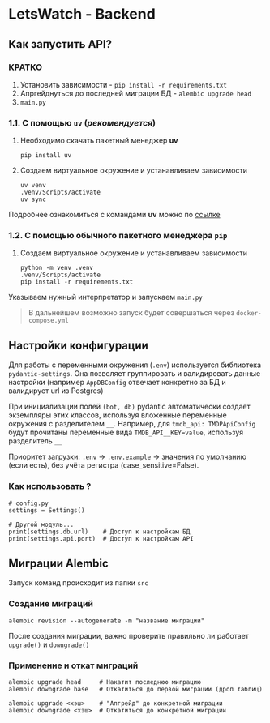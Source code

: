 # LetsWatch - Backend

## Как запустить API?

### **КРАТКО**

1. Установить зависимости - `pip install -r requirements.txt`
2. Апргейднуться до последней миграции БД - `alembic upgrade head`
3. `main.py`

### 1.1. С помощью `uv` (_рекомендуется_)

1. Необходимо скачать пакетный менеджер **uv** 

    ```shell
    pip install uv
    ```

2. Создаем виртуальное окружение и устанавливаем зависимости
    
    ```shell
    uv venv
    .venv/Scripts/activate
    uv sync
    ```

Подробнее ознакомиться с командами **uv** можно по [ссылке](https://habr.com/ru/articles/875840/)

### 1.2. С помощью обычного пакетного менеджера `pip`

1. Создаем виртуальное окружение и устанавливаем зависимости

   ```shell
   python -m venv .venv
   .venv/Scripts/activate
   pip install -r requirements.txt
   ```

Указываем нужный интерпретатор и запускаем `main.py`

> В дальнейшем возможно запуск будет совершаться через `docker-compose.yml` 

## Настройки конфигурации

Для работы с переменными окружения (`.env`) используется библиотека `pydantic-settings`.
Она позволяет группировать и валидировать данные настройки (например `AppDBConfig` отвечает конкретно за БД
и валидирует url из Postgres)

При инициализации полей `(bot, db)` pydantic автоматически создаёт экземпляры этих классов, используя
вложенные переменные окружения с разделителем `__`. Например, для `tmdb_api: TMDPApiConfig` будут прочитаны
переменные вида `TMDB_API__KEY=value`, используя разделитель `__`

Приоритет загрузки: `.env` → `.env.example` → значения по умолчанию (если есть), без учёта регистра (case_sensitive=False).

### Как использовать ?

```shell
# config.py
settings = Settings()

# Другой модуль...
print(settings.db.url)    # Доступ к настройкам БД
print(settings.api.port)  # Доступ к настройкам API
```

## Миграции Alembic

Запуск команд происходит из папки `src`

### Создание миграций

```shell
alembic revision --autogenerate -m "название миграции"
```

После создания миграции, важно проверить правильно ли работает `upgrade()` и `downgrade()`

### Применение и откат миграций

```shell
alembic upgrade head     # Накатит последнюю миграцию
alembic downgrade base   # Откатиться до первой миграции (дроп таблиц)

alembic upgrade <хэш>    # "Апгрейд" до конкретной миграции
alembic downgrade <хэш>  # Откатиться до конкретной миграции
```
